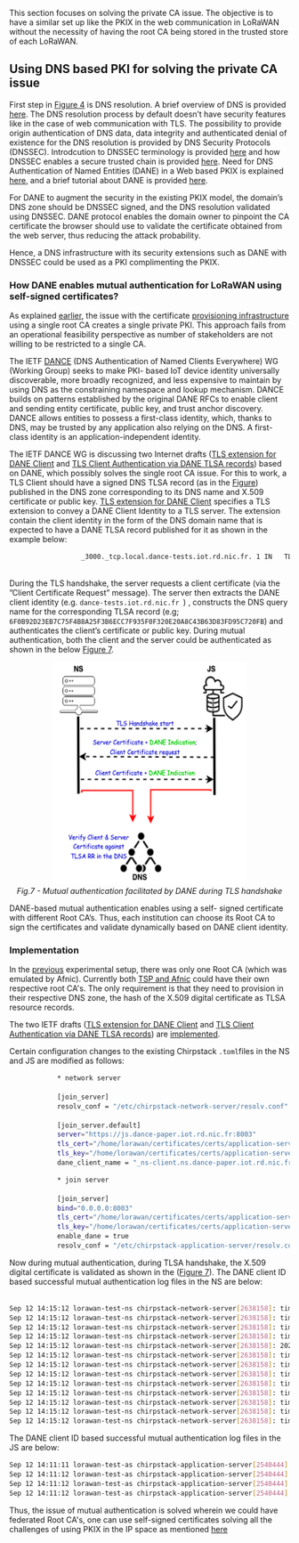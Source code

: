 This section focuses on solving the private CA issue. The objective is to have a similar set up like the PKIX in the web communication in LoRaWAN without the necessity of having the root CA being stored in the trusted store of each LoRaWAN.

## Using DNS based PKI for solving the private CA issue

First step in [Figure 4](Figures/Web-Communication-CA.png) is DNS resolution. A brief overview of DNS is provided [here](https://gitlab.rd.nic.fr/tutoriels/The-DNS-to-Reinforce-the-PKIX/-/blob/main/2.DNS.md). The DNS resolution process by default doesn’t have  security features like in the case of web communication with TLS. The possibility to provide origin authentication of DNS data, data integrity and authenticated denial of existence for the DNS resolution is provided by DNS Security Protocols (DNSSEC). Introdcution to DNSSEC terminology is provided [here](https://gitlab.rd.nic.fr/tutoriels/The-DNS-to-Reinforce-the-PKIX/-/blob/main/3.DNSSEC.md) and how DNSSEC enables a secure trusted chain is provided [here](https://github.com/AFNIC/Mutual-Authentication-via-DANE/blob/main/DNSSEC-Primer.md). Need for DNS Authentication of Named Entities (DANE) in a Web based PKIX is explained [here](https://github.com/AFNIC/Mutual-Authentication-via-DANE/blob/main/DANE-Primer.md), and a brief tutorial about DANE is provided [here](https://gitlab.rd.nic.fr/tutoriels/The-DNS-to-Reinforce-the-PKIX/-/blob/main/5.DANE.md).

For DANE to augment the security in the existing PKIX model, the domain’s DNS zone should be DNSSEC signed, and the DNS resolution validated using DNSSEC. DANE protocol enables the domain owner to pinpoint the CA certificate the browser should use to validate the certificate obtained from the web server, thus reducing the attack probability. 

Hence, a DNS infrastructure with its security extensions such as DANE with DNSSEC could be used as a PKI complimenting the PKIX. 

### How DANE enables mutual authentication for LoRaWAN using self-signed certificates?

As explained [earlier](https://github.com/AFNIC/Mutual-Authentication-via-DANE/blob/main/Experimental-Set-Up.md#private-ca-issue), the issue with the certificate [provisioning infrastructure](Figures/CA_Provisioning_Architecture.png) using a single root CA  creates a single private PKI. This approach fails from an operational feasibility perspective as number of stakeholders are not willing to be restricted to a single CA.

The IETF [DANCE](https://datatracker.ietf.org/wg/dance/about/) (DNS Authentication of Named Clients Everywhere) WG (Working Group) seeks to make PKI- based IoT device identity universally discoverable, more broadly recognized, and less expensive to maintain by using DNS as the constraining namespace and lookup mechanism. DANCE builds on patterns established by the original DANE RFCs to enable client and sending entity certificate, public key, and trust anchor discovery. DANCE allows entities to possess a first-class identity, which, thanks to DNS, may be trusted by any application also relying on the DNS. A first- class identity is an application-independent identity.

The IETF DANCE WG is discussing two Internet drafts ([TLS extension for DANE Client](https://www.ietf.org/archive/id/draft-huque-tls-dane-clientid-06.html) and [TLS Client Authentication via DANE TLSA records](https://datatracker.ietf.org/doc/html/draft-huque-dane-client-cert-08)) based on DANE, which possibly solves the single root CA issue. For this to work, a TLS Client should have a signed DNS TLSA record (as in the [Figure](https://gitlab.rd.nic.fr/tutoriels/The-DNS-to-Reinforce-the-PKIX/-/raw/main/images/tlsa.jpg)) published in the DNS zone corresponding to its DNS name and X.509 certificate or public key.
[TLS extension for DANE Client](https://www.ietf.org/archive/id/draft-huque-tls-dane-clientid-06.html) specifies a TLS extension to convey a DANE Client Identity to a TLS server. The extension contain the client identity in the form of the DNS domain name that is expected to have a DANE TLSA record published for it as shown in the example below:

```sh
                  _3000._tcp.local.dance-tests.iot.rd.nic.fr. 1 IN   TLSA    3 1 1                              
                                                                             6F0B92D23EB7C75F4B8A25F3B6ECC7F935F0F320E20A8C43B63D83FD95C720FB
```

During the TLS handshake, the server requests a client certificate (via the ”Client Certificate Request” message). The server then extracts the DANE client identity (e.g. ```dance-tests.iot.rd.nic.fr ```) , constructs the DNS query name for the corresponding TLSA record (e.g; ``` 6F0B92D23EB7C75F4B8A25F3B6ECC7F935F0F320E20A8C43B63D83FD95C720FB ```) and authenticates the client’s certificate or public key. During mutual authentication, both the client and the server could be authenticated as shown in the below [Figure 7](/Figures/DANE_Client_Authentication.png).

<p align="center">
  <img width="350" height="400" src="https://github.com/AFNIC/Mutual-Authentication-via-DANE/blob/main/Figures/DANE_Client_Authentication.png">
  <br>
  <em> Fig.7 - Mutual authentication facilitated by DANE during TLS handshake </em>
</p>

DANE-based mutual authentication enables using a self- signed certificate with different Root CA’s. Thus, each institution can choose its Root CA to sign the certificates and validate dynamically based on DANE client identity.

### Implementation

In the [previous](https://github.com/AFNIC/Mutual-Authentication-via-DANE/blob/main/Experimental-Set-Up.md) experimental setup, there was only one Root CA (which was emulated by Afnic). Currently both [TSP and Afnic](https://github.com/AFNIC/Mutual-Authentication-via-DANE/blob/main/Figures/CA_Provisioning_Architecture.png) could have their own respective root CA's. The only requirement is that they need to provision in their respective DNS zone, the hash of the X.509 digital certificate as TLSA resource records. 

The two IETF drafts ([TLS extension for DANE Client](https://www.ietf.org/archive/id/draft-huque-tls-dane-clientid-06.html) and [TLS Client Authentication via DANE TLSA records](https://datatracker.ietf.org/doc/html/draft-huque-dane-client-cert-08)) are [implemented](https://gitlab.rd.nic.fr/dance/deployment). 

Certain configuration changes to the existing Chirpstack `.toml`files in the NS and JS are modified as follows:

```sh
            * network server

            [join_server]
            resolv_conf = "/etc/chirpstack-network-server/resolv.conf"

            [join_server.default]
            server="https://js.dance-paper.iot.rd.nic.fr:8003"
            tls_cert="/home/lorawan/certificates/certs/application-server/join-api/client/application-server-join-api-client-combined.pem"
            tls_key="/home/lorawan/certificates/certs/application-server/join-api/client/application-server-join-api-client-key.pem"
            dane_client_name = "_ns-client.ns.dance-paper.iot.rd.nic.fr"
```

```sh
            * join server

            [join_server]
            bind="0.0.0.0:8003"
            tls_cert="/home/lorawan/certificates/certs/application-server/join-api/server/application-server-join-api-server-combined.pem"
            tls_key="/home/lorawan/certificates/certs/application-server/join-api/server/application-server-join-api-server-key.pem"
            enable_dane = true
            resolv_conf = "/etc/chirpstack-application-server/resolv.conf"
```



Now during mutual authentication, during TLSA handshake, the X.509 digital certificate is validated as shown in the ([Figure 7](/Figures/DANE_Client_Authentication.png)). The DANE client ID based successful mutual authentication log files in the NS are below:

```sh

Sep 12 14:15:12 lorawan-test-ns chirpstack-network-server[2638158]: time="2022-09-12T14:15:12.353526026Z" level=info msg="gateway/mqtt: uplink frame received" gateway_id=00800000a0000824 uplink_id=5ba0044f-c7df-4a19-bad7-b4fd1322ca62
Sep 12 14:15:12 lorawan-test-ns chirpstack-network-server[2638158]: time="2022-09-12T14:15:12.571523759Z" level=info msg="uplink: frame(s) collected" ctx_id=9bcc5920-8f6e-465a-a9d1-b050a68fdfbf mtype=JoinRequest uplink_ids="[5ba0044f-c7df-4a19-bad7-b4fd1322ca62]"
Sep 12 14:15:12 lorawan-test-ns chirpstack-network-server[2638158]: time="2022-09-12T14:15:12.579782666Z" level=info msg="Creating new LoRaWan client" client_name=_ns-client.ns.dance-paper.iot.rd.nic.fr tls_cert=/home/lorawan/certificates/certs/application-server/join-api/client/application-server-join-api-client-combined.pem tls_key=/home/lorawan/certificates/certs/application-server/join-api/client/application-server-join-api-client-key.pem
Sep 12 14:15:12 lorawan-test-ns chirpstack-network-server[2638158]: time="2022-09-12T14:15:12.580374905Z" level=info msg="Loading DANCE http client" client_name=_ns-client.ns.dance-paper.iot.rd.nic.fr
Sep 12 14:15:12 lorawan-test-ns chirpstack-network-server[2638158]: 2022/09/12 14:15:12 Verifying TLSA for _8003._tcp.js.dance-paper.iot.rd.nic.fr
Sep 12 14:15:12 lorawan-test-ns chirpstack-network-server[2638158]: time="2022-09-12T14:15:12.629769703Z" level=info msg="lorawan/backend: finished backend api call" message_type=JoinReq protocol_version=1.0 receiver_id=2b7e151628aed2a5 result_code=Success sender_id=000001 transaction_id=1401864848
Sep 12 14:15:12 lorawan-test-ns chirpstack-network-server[2638158]: time="2022-09-12T14:15:12.630959978Z" level=info msg="sent uplink meta-data to network-controller" ctx_id=9bcc5920-8f6e-465a-a9d1-b050a68fdfbf dev_eui=0000000000000006
Sep 12 14:15:12 lorawan-test-ns chirpstack-network-server[2638158]: time="2022-09-12T14:15:12.632156931Z" level=info msg="device-queue flushed" ctx_id=9bcc5920-8f6e-465a-a9d1-b050a68fdfbf dev_eui=0000000000000006
Sep 12 14:15:12 lorawan-test-ns chirpstack-network-server[2638158]: time="2022-09-12T14:15:12.633455426Z" level=info msg="device-session saved" ctx_id=9bcc5920-8f6e-465a-a9d1-b050a68fdfbf dev_addr=03c6c2de dev_eui=0000000000000006
Sep 12 14:15:12 lorawan-test-ns chirpstack-network-server[2638158]: time="2022-09-12T14:15:12.657947724Z" level=info msg="device-activation created" ctx_id=9bcc5920-8f6e-465a-a9d1-b050a68fdfbf dev_eui=0000000000000006 id=9717
Sep 12 14:15:12 lorawan-test-ns chirpstack-network-server[2638158]: time="2022-09-12T14:15:12.661758119Z" level=info msg="device updated" ctx_id=9bcc5920-8f6e-465a-a9d1-b050a68fdfbf dev_eui=0000000000000006
Sep 12 14:15:12 lorawan-test-ns chirpstack-network-server[2638158]: time="2022-09-12T14:15:12.662631382Z" level=info msg="gateway/mqtt: publishing gateway command" command=down downlink_id=9bcc5920-8f6e-465a-a9d1-b050a68fdfbf gateway_id=00800000a0000824 qos=0 topic=gateway/00800000a0000824/command/down
Sep 12 14:15:12 lorawan-test-ns chirpstack-network-server[2638158]: time="2022-09-12T14:15:12.665339213Z" level=info msg="storage: downlink-frame saved" ctx_id=9bcc5920-8f6e-465a-a9d1-b050a68fdfbf token=10740
```
The DANE client ID based successful mutual authentication log files in the JS are below:

```sh
Sep 12 14:11:11 lorawan-test-as chirpstack-application-server[2540444]: 2022/09/12 14:11:11 Verifying TLSA for _ns-client.ns.dance-paper.iot.rd.nic.fr
Sep 12 14:11:12 lorawan-test-as chirpstack-application-server[2540444]: time="2022-09-12T14:11:12.150631673Z" level=info msg="backend/joinserver: request received" message_type=JoinReq receiver_id=2b7e151628aed2a5 sender_id=000001 transaction_id=3049576573
Sep 12 14:11:12 lorawan-test-as chirpstack-application-server[2540444]: time="2022-09-12T14:11:12.156809536Z" level=info msg="device-keys updated" ctx_id="<nil>" dev_eui=0000000000000006
Sep 12 14:11:12 lorawan-test-as chirpstack-application-server[2540444]: time="2022-09-12T14:11:12.156952223Z" level=info msg="backend/joinserver: sending response" dev_eui=0000000000000006 message_type=JoinAns receiver_id=000001 result_code=Success sender_id=2b7e151628aed2a5 transaction_id=3049576573
```

Thus, the issue of mutual authentication is solved wherein we could have federated Root CA's, one can use self-signed certificates solving all the challenges of using PKIX in the IP space as mentioned [here](https://github.com/AFNIC/Mutual-Authentication-via-DANE/blob/main/Challenges-in-using-PKIX-in-IoT.md) 

